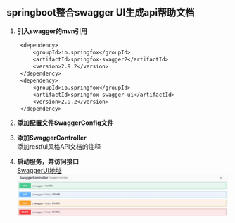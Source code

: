 
## springboot整合swagger UI生成api帮助文档

1. **引入swagger的mvn引用**

        <dependency>
            <groupId>io.springfox</groupId>
            <artifactId>springfox-swagger2</artifactId>
            <version>2.9.2</version>
        </dependency>
        <dependency>
            <groupId>io.springfox</groupId>
            <artifactId>springfox-swagger-ui</artifactId>
            <version>2.9.2</version>
        </dependency>
        

2. **添加配置文件SwaggerConfig文件**

3. **添加SwaggerController**  
添加restful风格API文档的注释

4. **启动服务，并访问接口**  
[SwaggerUI地址](http://localhost:8080/swagger-ui.html#/)  
![restful风格文档](./src/main/resources/images/Swagger-Restful风格文档.jpg)